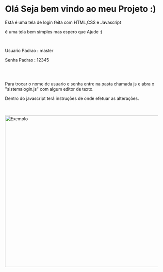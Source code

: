 <h1>Olá Seja bem vindo ao meu Projeto :)</h1>
    <p>Está é uma tela de login feita com HTML,CSS e Javascript</p>
    <p>é uma tela bem simples mas espero que Ajude :)</p>
    <br>
    <p> Usuario Padrao : master</p> <p> Senha Padrao : 12345</p>
    <br><br>
    <p>Para trocar o nome de usuario e senha entre na pasta chamada js e abra o "sistemalogin.js" com algum editor de texto.</p>
    <p>Dentro do javascript terá instruções de onde efetuar as alterações. </p>
    <br><br>
    
<img height="500px" width="900px" src="https://i.imgur.com/Xg69frz.png" alt="Exemplo">

